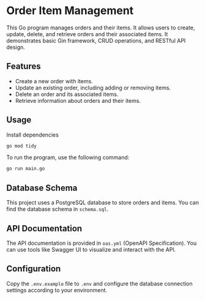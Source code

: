 # Order Item Management 

This Go program manages orders and their items. It allows users to create, update, delete, and retrieve orders and their associated items. It demonstrates basic Gin framework, CRUD operations, and RESTful API design.

## Features

- Create a new order with items.
- Update an existing order, including adding or removing items.
- Delete an order and its associated items.
- Retrieve information about orders and their items.

## Usage

Install dependencies

```bash
go mod tidy
```

To run the program, use the following command:

```bash
go run main.go
```

## Database Schema
This project uses a PostgreSQL database to store orders and items. You can find the database schema in `schema.sql`.

## API Documentation
The API documentation is provided in `oas.yml` (OpenAPI Specification). You can use tools like Swagger UI to visualize and interact with the API.

## Configuration
Copy the `.env.example` file to `.env` and configure the database connection settings according to your environment.